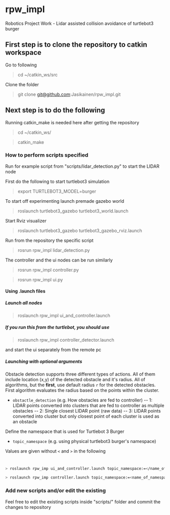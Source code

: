 # rpw_impl
Robotics Project Work - Lidar assisted collision avoidance of turtlebot3 burger

## First step is to clone the repository to catkin workspace

Go to following
> cd ~/catkin_ws/src

Clone the folder
> git clone git@github.com:Jasikainen/rpw_impl.git

## Next step is to do the following

Running catkin_make is needed here after getting the repository
> cd ~/catkin_ws/

> catkin_make

### How to perform scripts specified
Run for example script from "scripts/lidar_detection.py" to start the LIDAR node

First do the following to start turtlebot3 simulation
> export TURTLEBOT3_MODEL=burger

To start off experimenting launch premade gazebo world 
> roslaunch turtlebot3_gazebo turtlebot3_world.launch

Start Rviz visualizer
> roslaunch turtlebot3_gazebo turtlebot3_gazebo_rviz.launch

Run from the repository the specific script
> rosrun rpw_impl lidar_detection.py

The controller and the ui nodes can be run similarly
> rosrun rpw_impl controller.py

> rosrun rpw_impl ui.py

#### Using .launch files

##### Launch all nodes
> roslaunch rpw_impl ui_and_controller.launch

##### If you run this from the turtlebot, you should use
> roslaunch rpw_impl controller_detector.launch

and start the ui separately from the remote pc

##### Launching with optional arguments
Obstacle detection supports three different types of actions. All of them include location (x,y) of the detected obstacle and it's radius. All of algorithms, but the **first**,  use default radius ```r``` for the detected obstacles. First algorithm evaluates the radius based on the points within the cluster.

- ```obstactle_detection``` (e.g. How obstacles are fed to controller)
-- 1: LIDAR points converted into clusters that are fed to controller as multiple obstacles
-- 2: Single closest LIDAR point (raw data)
-- 3: LIDAR points converted into cluster but only closest point of each cluster is used as an obstacle

Define the namespace that is used for Turtlebot 3 Burger

- ```topic_namespace``` (e.g. using physical turtlebot3 burger's namespace)


Values are given without ```<``` and ```>``` in the following
#
```sh
> roslaunch rpw_imp ui_and_controller.launch topic_namespace:=</name_of_namespace> obstactle_detection:=<1 or 2 or 3> 
```

```sh
> roslaunch rpw_imp controller.launch topic_namespace:=<name_of_namespace> obstactle_detection:=<1 or 2 or 3>
```

### Add new scripts and/or edit the existing

Feel free to edit the existing scripts inside "scripts/" folder and commit the changes to repository
